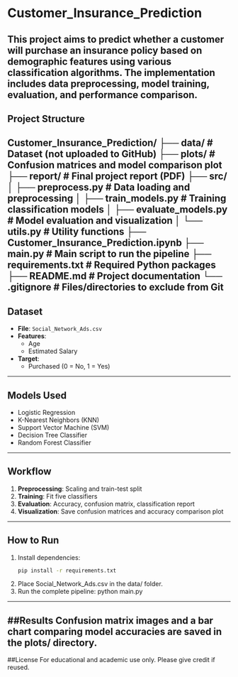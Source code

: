 # Customer_Insurance_Prediction

This project aims to predict whether a customer will purchase an insurance policy based on demographic features using various classification algorithms. The implementation includes data preprocessing, model training, evaluation, and performance comparison.
---
## Project Structure
Customer_Insurance_Prediction/
├── data/ # Dataset (not uploaded to GitHub)
├── plots/ # Confusion matrices and model comparison plot
├── report/ # Final project report (PDF)
├── src/
│ ├── preprocess.py # Data loading and preprocessing
│ ├── train_models.py # Training classification models
│ ├── evaluate_models.py # Model evaluation and visualization
│ └── utils.py # Utility functions
├── Customer_Insurance_Prediction.ipynb
├── main.py # Main script to run the pipeline
├── requirements.txt # Required Python packages
├── README.md # Project documentation
└── .gitignore # Files/directories to exclude from Git
---
## Dataset
- **File**: `Social_Network_Ads.csv`
- **Features**:
  - Age
  - Estimated Salary
- **Target**:
  - Purchased (0 = No, 1 = Yes)
---
## Models Used
- Logistic Regression  
- K-Nearest Neighbors (KNN)  
- Support Vector Machine (SVM)  
- Decision Tree Classifier  
- Random Forest Classifier  
---
## Workflow
1. **Preprocessing**: Scaling and train-test split  
2. **Training**: Fit five classifiers  
3. **Evaluation**: Accuracy, confusion matrix, classification report  
4. **Visualization**: Save confusion matrices and accuracy comparison plot
---
## How to Run
1. Install dependencies:
   ```bash
   pip install -r requirements.txt
2. Place Social_Network_Ads.csv in the data/ folder.
3. Run the complete pipeline: python main.py
---
##Results
Confusion matrix images and a bar chart comparing model accuracies are saved in the plots/ directory.
---
##License
For educational and academic use only. Please give credit if reused.
